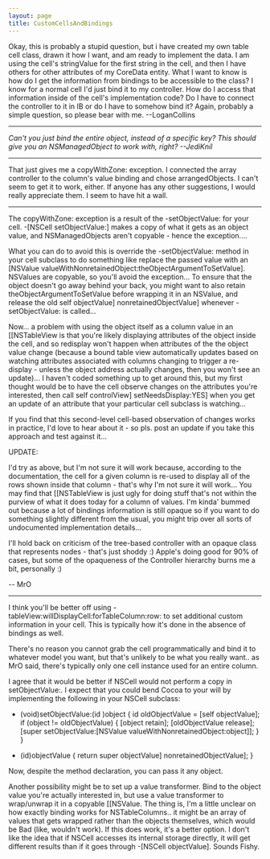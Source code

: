 ```yaml
---
layout: page
title: CustomCellsAndBindings
---
```


Okay, this is probably a stupid question, but i have created my own table cell class, drawn it how I want, and am ready to implement the data. I am using the cell's stringValue for the first string in the cell, and then I have others for other attributes of my CoreData entity. What I want to know is how do I get the information from bindings to be accessible to the class? I know for a normal cell I'd just bind it to my controller. How do I access that information inside of the cell's implementation code? Do I have to connect the controller to it in IB or do I have to somehow bind it? Again, probably a simple question, so please bear with me. --LoganCollins

----

*Can't you just bind the entire object, instead of a specific key? This *should* give you an NSManagedObject to work with, right? --JediKnil*

----

That just gives me a copyWithZone: exception. I connected the array controller to the column's value binding and chose arrangedObjects. I can't seem to get it to work, either. If anyone has any other suggestions, I would really appreciate them. I seem to have hit a wall.

----

The copyWithZone: exception is a result of the -setObjectValue: for your cell. -[NSCell setObjectValue:] makes a copy of what it gets as an object value, and NSManagedObjects aren't copyable - hence the exception....

What you can do to avoid this is override the -setObjectValue: method in your cell subclass to do something like replace the passed value with an [NSValue valueWithNonretainedObject:theObjectArgumentToSetValue]. NSValues are copyable, so you'll avoid the exception... To ensure that the object doesn't go away behind your back, you might want to also retain theObjectArgumentToSetValue before wrapping it in an NSValue, and release the old self objectValue] nonretainedObjectValue] whenever -setObjectValue: is called...

Now... a problem with using the object itself as a column value in an [[NSTableView is that you're likely displaying attributes of the object inside the cell, and so redisplay won't happen when attributes of the the object value change (because a bound table view automatically updates based on watching attributes associated with columns changing to trigger a re-display - unless the object address actually changes, then you won't see an update)... I haven't coded something up to get around this, but my first thought would be to have the cell observe changes on the attributes you're interested, then call self controlView] setNeedsDisplay:YES] when you get an update of an attribute that your particular cell subclass is watching...

If you find that this second-level cell-based observation of changes works in practice, I'd love to hear about it - so pls. post an update if you take this approach and test against it...

UPDATE:

I'd try as above, but I'm not sure it will work because, according to the documentation, the cell for a given column is re-used to display all of the rows shown inside that column - that's why I'm not sure it will work... You may find that [[NSTableView is just ugly for doing stuff that's not within the purview of what it does today for a column of values. I'm kinda' bummed out because a lot of bindings information is still opaque so if you want to do something slightly different from the usual, you might trip over all sorts of undocumented implementation details...

I'll hold back on criticism of the tree-based controller with an opaque class that represents nodes - that's just shoddy :) Apple's doing good for 90% of cases, but some of the opaqueness of the Controller hierarchy burns me a bit, personally :)

-- MrO

----

I think you'll be better off using -tableView:willDisplayCell:forTableColumn:row: to set additional custom information in your cell.  This is typically how it's done in the absence of bindings as well.

There's no reason you cannot grab the cell programmatically and bind it to whatever model you want, but that's unlikely to be what you really want.. as MrO said, there's typically only one cell instance used for an entire column.

I agree that it would be better if NSCell would not perform a copy in setObjectValue:.  I expect that you could bend Cocoa to your will by implementing the following in your NSCell subclass:

    
- (void)setObjectValue:(id <NSCopying>)object {
    id oldObjectValue = [self objectValue];
    if (object != oldObjectValue) {
        [object retain];
        [oldObjectValue release];
        [super setObjectValue:[NSValue valueWithNonretainedObject:object]];
    }
}

- (id)objectValue {
    return super objectValue] nonretainedObjectValue];
}


Now, despite the method declaration, you can pass it any object.

Another possibility might be to set up a value transformer.  Bind to the object value you're actually interested in, but use a value transformer to wrap/unwrap it in a copyable [[NSValue.  The thing is, I'm a little unclear on how exactly binding works for NSTableColumns.. it might be an array of values that gets wrapped rather than the objects themselves, which would be Bad (like, wouldn't work).  If this does work, it's a better option.  I don't like the idea that if NSCell accesses its internal storage directly, it will get different results than if it goes through -[NSCell objectValue].  Sounds Fishy.

